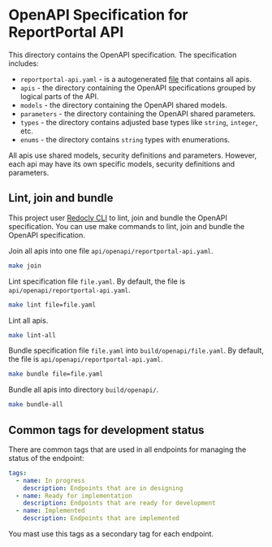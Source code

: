 # OpenAPI Specification for ReportPortal API

This directory contains the OpenAPI specification. The specification includes:

- `reportportal-api.yaml` - is a autogenerated [file](reportportal-api.yaml) that contains all apis.
- `apis` - the directory containing the OpenAPI specifications grouped by logical parts of the API.
- `models` - the directory containing the OpenAPI shared models.
- `parameters` - the directory containing the OpenAPI shared parameters.
- `types` - the directory contains adjusted base types like `string`, `integer`, etc.
- `enums` - the directory contains `string` types with enumerations.

All apis use shared models, security definitions and parameters.
However, each api may have its own specific models, security definitions and parameters.

## Lint, join and bundle

This project user [Redocly CLI](https://github.com/Redocly/redocly-cli) to lint,
join and bundle the OpenAPI specification.
You can use make commands to lint, join and bundle the OpenAPI specification.

Join all apis into one file `api/openapi/reportportal-api.yaml`.

```bash
make join
```

Lint specification file `file.yaml`.
By default, the file is `api/openapi/reportportal-api.yaml`.

```bash
make lint file=file.yaml
```

Lint all apis.

```bash
make lint-all
```

Bundle specification file `file.yaml` into `build/openapi/file.yaml`.
By default, the file is `api/openapi/reportportal-api.yaml`.

```bash
make bundle file=file.yaml
```

Bundle all apis into directory `build/openapi/`.

```bash
make bundle-all
```

## Common tags for development status

There are common tags that are used in all endpoints for managing the status of the endpoint:

```yaml
tags:
  - name: In progress
    description: Endpoints that are in designing
  - name: Ready for implementation
    description: Endpoints that are ready for development
  - name: Implemented
    description: Endpoints that are implemented
```

You mast use this tags as a secondary tag for each endpoint.
